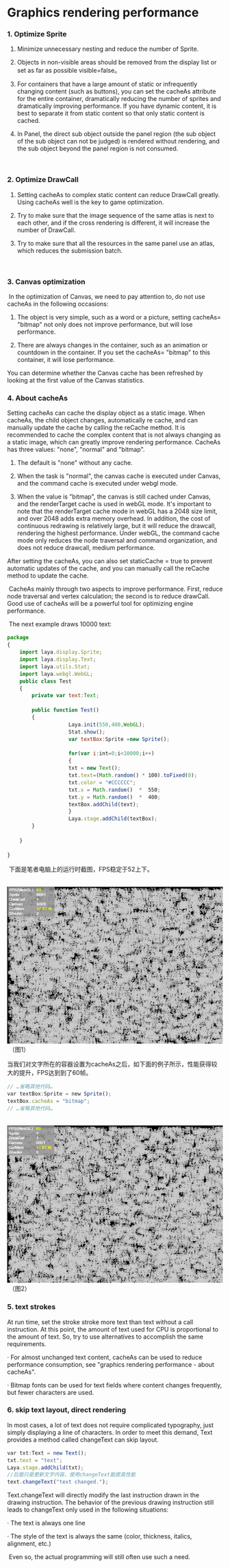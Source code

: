 # Graphics rendering performance



### **1. Optimize Sprite**

1. Minimize unnecessary nesting and reduce the number of Sprite.

2. Objects in non-visible areas should be removed from the display list or set as far as possible visible=false。

3. For containers that have a large amount of static or infrequently changing content (such as buttons), you can set the cacheAs attribute for the entire container, dramatically reducing the number of sprites and dramatically improving performance. If you have dynamic content, it is best to separate it from static content so that only static content is cached.

4. In Panel, the direct sub object outside the panel region (the sub object of the sub object can not be judged) is rendered without rendering, and the sub object beyond the panel region is not consumed.

   ​

### **2. Optimize DrawCall**

1. Setting cacheAs to complex static content can reduce DrawCall greatly. Using cacheAs well is the key to game optimization.

2. Try to make sure that the image sequence of the same atlas is next to each other, and if the cross rendering is different, it will increase the number of DrawCall.

3. Try to make sure that all the resources in the same panel use an atlas, which reduces the submission batch.

   ​

### **3. Canvas optimization**

​      In the optimization of Canvas, we need to pay attention to, do not use cacheAs in the following occasions:

1. The object is very simple, such as a word or a picture, setting cacheAs= "bitmap" not only does not improve performance, but will lose performance.

2. There are always changes in the container, such as an animation or countdown in the container. If you set the cacheAs= "bitmap" to this container, it will lose performance.


You can determine whether the Canvas cache has been refreshed by looking at the first value of the Canvas statistics.



### **4. About cacheAs**

Setting cacheAs can cache the display object as a static image. When cacheAs, the child object changes, automatically re cache, and can manually update the cache by calling the reCache method. It is recommended to cache the complex content that is not always changing as a static image, which can greatly improve rendering performance. CacheAs has three values: "none", "normal" and "bitmap".

1. The default is "none" without any cache.

2. When the task is "normal", the canvas cache is executed under Canvas, and the command cache is executed under webgl mode.

3. When the value is "bitmap", the canvas is still cached under Canvas, and the renderTarget cache is used in webGL mode. It's important to note that the renderTarget cache mode in webGL has a 2048 size limit, and over 2048 adds extra memory overhead. In addition, the cost of continuous redrawing is relatively large, but it will reduce the drawcall, rendering the highest performance. Under webGL, the command cache mode only reduces the node traversal and command organization, and does not reduce drawcall, medium performance.



After setting the cacheAs, you can also set staticCache = true to prevent automatic updates of the cache, and you can manually call the reCache method to update the cache.

​        CacheAs mainly through two aspects to improve performance. First, reduce node traversal and vertex calculation; the second is to reduce drawCall.  Good use of cacheAs will be a powerful tool for optimizing engine performance.

​       The next example draws 10000 text:

```javascript
package 
{
	import laya.display.Sprite;
	import laya.display.Text;
	import laya.utils.Stat;
	import laya.webgl.WebGL;
	public class Test 
	{
		private var text:Text;
		
		public function Test() 
		{
					Laya.init(550,400,WebGL);
					Stat.show();
					var textBox:Sprite =new Sprite();
					
					for(var i:int=0;i<10000;i++)
					{
					txt = new Text();
					txt.text=(Math.random() * 100).toFixed(0);
					txt.color = "#CCCCCC";
					txt.x = Math.random()  *  550;
					txt.y = Math.random()  *  400;
					textBox.addChild(text);
					}
					Laya.stage.addChild(textBox);
		}
		
	}

}
```

​        下面是笔者电脑上的运行时截图，FPS稳定于52上下。

​        ![图片1.png](img/1.png)<br/>
​        （图1）

​        当我们对文字所在的容器设置为cacheAs之后，如下面的例子所示，性能获得较大的提升，FPS达到到了60帧。

```javascript
// …省略其他代码…
var textBox:Sprite = new Sprite();
textBox.cacheAs = "bitmap";
// …省略其他代码…
```

​         ![图片1.png](img/2.png)<br/>
​        （图2）



### **5. text strokes**

At run time, set the stroke stroke more text than text without a call instruction. At this point, the amount of text used for CPU is proportional to the amount of text. So, try to use alternatives to accomplish the same requirements.

· For almost unchanged text content, cacheAs can be used to reduce performance consumption, see "graphics rendering performance - about cacheAs".

· Bitmap fonts can be used for text fields where content changes frequently, but fewer characters are used.



### **6.  skip text layout, direct rendering**

In most cases, a lot of text does not require complicated typography, just simply displaying a line of characters. In order to meet this demand, Text provides a method called changeText can skip layout.


```javascript
var txt:Text = new Text();
txt.text = "text";
Laya.stage.addChild(txt);
//后面只是更新文字内容，使用changeText能提高性能
text.changeText("text changed.");
```

 

Text.changeText will directly modify the last instruction drawn in the drawing instruction. The behavior of the previous drawing instruction still leads to changeText only used in the following situations:

· The text is always one line

· The style of the text is always the same (color, thickness, italics, alignment, etc.)

​        Even so, the actual programming will still often use such a need.
